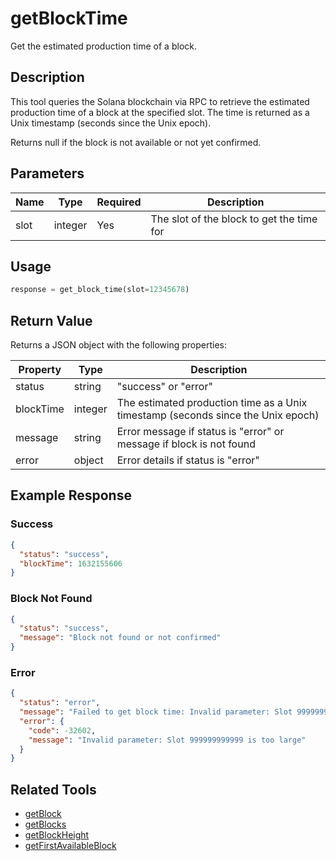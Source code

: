 # getBlockTime

Get the estimated production time of a block.

## Description

This tool queries the Solana blockchain via RPC to retrieve the estimated production time of a block at the specified slot. The time is returned as a Unix timestamp (seconds since the Unix epoch).

Returns null if the block is not available or not yet confirmed.

## Parameters

| Name | Type | Required | Description |
|------|------|----------|-------------|
| slot | integer | Yes | The slot of the block to get the time for |

## Usage

```python
response = get_block_time(slot=12345678)
```

## Return Value

Returns a JSON object with the following properties:

| Property | Type | Description |
|----------|------|-------------|
| status | string | "success" or "error" |
| blockTime | integer | The estimated production time as a Unix timestamp (seconds since the Unix epoch) |
| message | string | Error message if status is "error" or message if block is not found |
| error | object | Error details if status is "error" |

## Example Response

### Success
```json
{
  "status": "success",
  "blockTime": 1632155606
}
```

### Block Not Found
```json
{
  "status": "success",
  "message": "Block not found or not confirmed"
}
```

### Error
```json
{
  "status": "error",
  "message": "Failed to get block time: Invalid parameter: Slot 999999999999 is too large",
  "error": {
    "code": -32602,
    "message": "Invalid parameter: Slot 999999999999 is too large"
  }
}
```

## Related Tools

- [getBlock](getBlock.md)
- [getBlocks](getBlocks.md)
- [getBlockHeight](getBlockHeight.md)
- [getFirstAvailableBlock](getFirstAvailableBlock.md) 